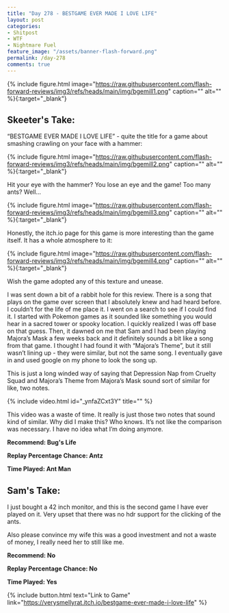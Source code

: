 ```yaml
---
title: "Day 278 - BESTGAME EVER MADE I LOVE LIFE"
layout: post
categories:
- Shitpost
- WTF
- Nightmare Fuel
feature_image: "/assets/banner-flash-forward.png"
permalink: /day-278
comments: true
---
```


{% include figure.html image="https://raw.githubusercontent.com/flash-forward-reviews/img3/refs/heads/main/img/bgemill1.png" caption="" alt="" %}{:target="_blank"}
 
## Skeeter's Take: 

“BESTGAME EVER MADE I LOVE LIFE” - quite the title for a game about smashing crawling on your face with a hammer:

{% include figure.html image="https://raw.githubusercontent.com/flash-forward-reviews/img3/refs/heads/main/img/bgemill2.png" caption="" alt="" %}{:target="_blank"}

Hit your eye with the hammer? You lose an eye and the game! Too many ants? Well…

{% include figure.html image="https://raw.githubusercontent.com/flash-forward-reviews/img3/refs/heads/main/img/bgemill3.png" caption="" alt="" %}{:target="_blank"}

Honestly, the itch.io page for this game is more interesting than the game itself. It has a whole atmosphere to it: 

{% include figure.html image="https://raw.githubusercontent.com/flash-forward-reviews/img3/refs/heads/main/img/bgemill4.png" caption="" alt="" %}{:target="_blank"}

Wish the game adopted any of this texture and unease. 

I was sent down a bit of a rabbit hole for this review. There is a song that plays on the game over screen that I absolutely knew and had heard before. I couldn’t for the life of me place it. I went on a search to see if I could find it. I started with Pokemon games as it sounded like something you would hear in a sacred tower or spooky location. I quickly realized I was off base on that guess. Then, it dawned on me that Sam and I had been playing Majora’s Mask a few weeks back and it definitely sounds a bit like a song from that game. I thought I had found it with “Majora’s Theme”, but it still wasn’t lining up - they were similar, but not the same song. I eventually gave in and used google on my phone to look the song up. 

This is just a long winded way of saying that Depression Nap from Cruelty Squad and Majora’s Theme from Majora’s Mask sound sort of similar for like, two notes. 

{% include video.html id="_ynfaZCxt3Y" title="" %}

This video was a waste of time. It really is just those two notes that sound kind of similar. Why did I make this? Who knows. It’s not like the comparison was necessary. I have no idea what I’m doing anymore.

**Recommend: Bug's Life**

**Replay Percentage Chance: Antz**

**Time Played: Ant Man**

## Sam's Take:

I just bought a 42 inch monitor, and this is the second game I have ever played on it. Very upset that there was no hdr support for the clicking of the ants.

Also please convince my wife this was a good investment and not a waste of money, I really need her to still like me.

**Recommend: No**

**Replay Percentage Chance: No**

**Time Played: Yes**

{% include button.html text="Link to Game" link="https://verysmellyrat.itch.io/bestgame-ever-made-i-love-life" %}